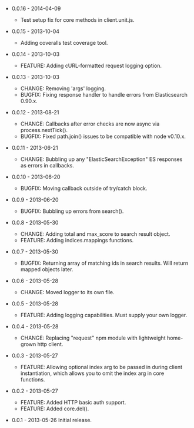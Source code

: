 - 0.0.16 - 2014-04-09
  - Test setup fix for core methods in client.unit.js.

- 0.0.15 - 2013-10-04
  - Adding coveralls test coverage tool.

- 0.0.14 - 2013-10-03
  - FEATURE: Adding cURL-formatted request logging option.

- 0.0.13 - 2013-10-03
  - CHANGE: Removing 'args' logging.
  - BUGFIX: Fixing response handler to handle errors from Elasticsearch 0.90.x.

- 0.0.12 - 2013-08-21
  - CHANGE: Callbacks after error checks are now async via process.nextTick().
  - BUGFIX: Fixed path.join() issues to be compatible with node v0.10.x.

- 0.0.11 - 2013-06-21
  - CHANGE: Bubbling up any "ElasticSearchException" ES responses as errors in callbacks.

- 0.0.10 - 2013-06-20
  - BUGFIX: Moving callback outside of try/catch block.

- 0.0.9 - 2013-06-20
  - BUGFIX: Bubbling up errors from search().

- 0.0.8 - 2013-05-30
  - CHANGE: Adding total and max_score to search result object.
  - FEATURE: Adding indices.mappings functions.

- 0.0.7 - 2013-05-30
  - BUGFIX: Returning array of matching ids in search results. Will return mapped objects later.

- 0.0.6 - 2013-05-28
  - CHANGE: Moved logger to its own file.

- 0.0.5 - 2013-05-28
  - FEATURE: Adding logging capabilities. Must supply your own logger.

- 0.0.4 - 2013-05-28
  - CHANGE: Replacing "request" npm module with lightweight home-grown http client.

- 0.0.3 - 2013-05-27
  - FEATURE: Allowing optional index arg to be passed in during client instantiation,
             which allows you to omit the index arg in core functions.

- 0.0.2 - 2013-05-27
  - FEATURE: Added HTTP basic auth support.
  - FEATURE: Added core.del().

- 0.0.1 - 2013-05-26
  Initial release.
